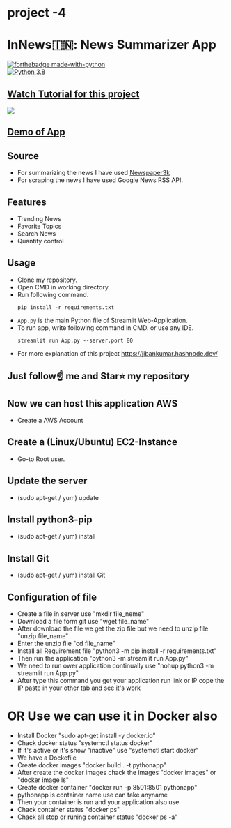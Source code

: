 # project -4   
             
# InNews🇮🇳: News Summarizer App
      
[![forthebadge made-with-python](http://ForTheBadge.com/images/badges/made-with-python.svg)](https://www.python.org/)                      
[![Python 3.8](https://img.shields.io/badge/python-3.8-blue.svg)](https://www.python.org/downloads/release/python-360/)       
                                 
## [Watch Tutorial for this project](https://youtu.be/HHYqpHwGDgQ)         
<img src="https://github.com/Spidy20/InNews/blob/master/thumb.jpg">      
            
## [Demo of App](https://share.streamlit.io/spidy20/innews/App.py)         
## Source           
- For summarizing the news I have used [Newspaper3k](https://newspaper.readthedocs.io/en/latest/)       
- For scraping the news I have used Google News RSS API.            
      
## Features          
- Trending News          
- Favorite Topics
- Search News   
- Quantity control
            
## Usage
- Clone my repository.
- Open CMD in working directory.
- Run following command.
  ```
  pip install -r requirements.txt
  ```
- `App.py` is the main Python file of Streamlit Web-Application. 
- To run app, write following command in CMD. or use any IDE.
  ```
  streamlit run App.py --server.port 80
  ```
- For more explanation of this project https://jibankumar.hashnode.dev/
      

## Just follow☝️ me and Star⭐ my repository

## Now we can host this application AWS 
- Create a AWS Account

## Create a (Linux/Ubuntu) EC2-Instance
- Go-to Root user.

## Update the server
- (sudo apt-get / yum) update

## Install python3-pip
- (sudo apt-get / yum) install

## Install Git
- (sudo apt-get / yum) install Git

## Configuration of file
- Create a file in server use "mkdir file_neme"
- Download a file form git use "wget file_name"
- After download the file we get the zip file but we need to unzip file "unzip file_name"
- Enter the unzip file "cd file_name"
- Install all Requirement file "python3 -m pip install -r requirements.txt"
- Then run the application "python3 -m streamlit run App.py"
- We need to run ower application continually use "nohup python3 -m streamlit run App.py"
- After type this command you get your application run link or IP cope the IP paste in your other tab and see it's work


# OR Use we can use it in Docker also

- Install Docker "sudo apt-get install -y docker.io"
- Chack docker status "systemctl status docker"
- If it's active or it's show "inactive" use "systemctl start docker"
- We have a Dockefile  
- Create docker images "docker build . -t pythonapp" 
- After create the docker images chack the images "docker images" or "docker image ls"
- Create docker container "docker run -p 8501:8501 pythonapp"
- pythonapp is container name use can take anyname
- Then your container is run and your application also use
- Chack container status "docker ps"
- Chack all stop or runing container status "docker ps -a"

  


